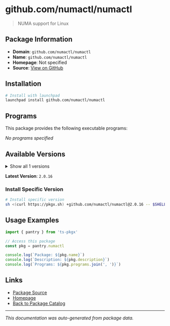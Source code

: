 # github.com/numactl/numactl

> NUMA support for Linux

## Package Information

- **Domain**: `github.com/numactl/numactl`
- **Name**: `github.com/numactl/numactl`
- **Homepage**: Not specified
- **Source**: [View on GitHub](https://github.com/pkgxdev/pantry/tree/main/projects/github.com/numactl/numactl/package.yml)

## Installation

```bash
# Install with launchpad
launchpad install github.com/numactl/numactl
```

## Programs

This package provides the following executable programs:

*No programs specified*

## Available Versions

<details>
<summary>Show all 1 versions</summary>

- `2.0.16`

</details>

**Latest Version**: `2.0.16`

### Install Specific Version

```bash
# Install specific version
sh <(curl https://pkgx.sh) +github.com/numactl/numactl@2.0.16 -- $SHELL -i
```

## Usage Examples

```typescript
import { pantry } from 'ts-pkgx'

// Access this package
const pkg = pantry.numactl

console.log(`Package: ${pkg.name}`)
console.log(`Description: ${pkg.description}`)
console.log(`Programs: ${pkg.programs.join(', ')}`)
```

## Links

- [Package Source](https://github.com/pkgxdev/pantry/tree/main/projects/github.com/numactl/numactl/package.yml)
- [Homepage](#)
- [Back to Package Catalog](../../../package-catalog.md)

---

*This documentation was auto-generated from package data.*
